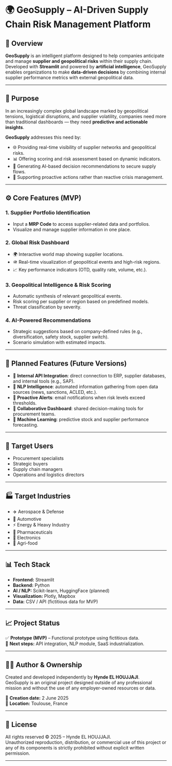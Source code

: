 # 🌍 GeoSupply – AI-Driven Supply Chain Risk Management Platform

## 🧭 Overview

**GeoSupply** is an intelligent platform designed to help companies anticipate and manage **supplier and geopolitical risks** within their supply chain.  
Developed with **Streamlit** and powered by **artificial intelligence**, GeoSupply enables organizations to make **data-driven decisions** by combining internal supplier performance metrics with external geopolitical data.

---

## 🎯 Purpose

In an increasingly complex global landscape marked by geopolitical tensions, logistical disruptions, and supplier volatility, companies need more than traditional dashboards — they need **predictive and actionable insights**.

**GeoSupply** addresses this need by:
- 🌐 Providing real-time visibility of supplier networks and geopolitical risks.
- 📊 Offering scoring and risk assessment based on dynamic indicators.
- 🤖 Generating AI-based decision recommendations to secure supply flows.
- 🧠 Supporting proactive actions rather than reactive crisis management.

---

## ⚙️ Core Features (MVP)

### 1. Supplier Portfolio Identification
- Input a **MRP Code** to access supplier-related data and portfolios.
- Visualize and manage supplier information in one place.

### 2. Global Risk Dashboard
- 🌍 Interactive world map showing supplier locations.
- 🪖 Real-time visualization of geopolitical events and high-risk regions.
- 📈 Key performance indicators (OTD, quality rate, volume, etc.).

### 3. Geopolitical Intelligence & Risk Scoring
- Automatic synthesis of relevant geopolitical events.
- Risk scoring per supplier or region based on predefined models.
- Threat classification by severity.

### 4. AI-Powered Recommendations
- Strategic suggestions based on company-defined rules (e.g., diversification, safety stock, supplier switch).
- Scenario simulation with estimated impacts.

---

## 🧪 Planned Features (Future Versions)

- 🔗 **Internal API Integration**: direct connection to ERP, supplier databases, and internal tools (e.g., SAP).  
- 🧠 **NLP Intelligence**: automated information gathering from open data sources (news, sanctions, ACLED, etc.).  
- 📩 **Proactive Alerts**: email notifications when risk levels exceed thresholds.  
- 👥 **Collaborative Dashboard**: shared decision-making tools for procurement teams.  
- 🤖 **Machine Learning**: predictive stock and supplier performance forecasting.

---

## 👤 Target Users

- Procurement specialists  
- Strategic buyers  
- Supply chain managers  
- Operations and logistics directors  

---

## 🏭 Target Industries

- ✈️ Aerospace & Defense  
- 🚗 Automotive  
- ⚡ Energy & Heavy Industry  
- 💊 Pharmaceuticals  
- 🧪 Electronics  
- 🥫 Agri-food

---

## 📊 Tech Stack

- **Frontend:** Streamlit  
- **Backend:** Python  
- **AI / NLP:** Scikit-learn, HuggingFace (planned)  
- **Visualization:** Plotly, Mapbox  
- **Data:** CSV / API (fictitious data for MVP)

---

## 📈 Project Status

✅ **Prototype (MVP)** – Functional prototype using fictitious data.  
🚧 **Next steps:** API integration, NLP module, SaaS industrialization.

---

## 👩‍💻 Author & Ownership

Created and developed independently by **Hynde EL HOUJJAJI**.  
GeoSupply is an original project designed outside of any professional mission and without the use of any employer-owned resources or data.

📅 **Creation date:** 2 June 2025  
📍 **Location:** Toulouse, France  

---

## 📜 License

All rights reserved © 2025 – Hynde EL HOUJJAJI.  
Unauthorized reproduction, distribution, or commercial use of this project or any of its components is strictly prohibited without explicit written permission.

---

